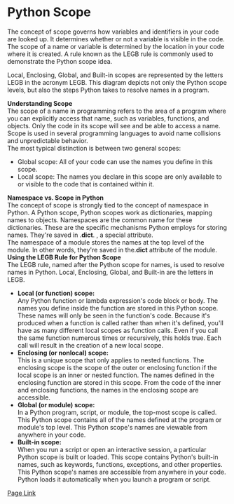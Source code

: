 # Python Scope
The concept of scope governs how variables and identifiers in your code are looked up. It determines whether or not a variable is visible in the code. The scope of a name or variable is determined by the location in your code where it is created. A rule known as the LEGB rule is commonly used to demonstrate the Python scope idea.<br>

Local, Enclosing, Global, and Built-in scopes are represented by the letters LEGB in the acronym LEGB. This diagram depicts not only the Python scope levels, but also the steps Python takes to resolve names in a program.<br>

**Understanding Scope**<br>
The scope of a name in programming refers to the area of a program where you can explicitly access that name, such as variables, functions, and objects. Only the code in its scope will see and be able to access a name. Scope is used in several programming languages to avoid name collisions and unpredictable behavior.<br> The most typical distinction is between two general scopes:
- Global scope: All of your code can use the names you define in this scope.
- Local scope: The names you declare in this scope are only available to or visible to the code that is contained within it.

**Namespace vs. Scope in Python**<br>
The concept of scope is strongly tied to the concept of namespace in Python. A Python scope, Python scopes work as dictionaries, mapping names to objects. Namespaces are the common name for these dictionaries. These are the specific mechanisms Python employs for storing names. They're saved in .__dict__. , a special attribute.<br>
The namespace of a module stores the names at the top level of the module. In other words, they're saved in the.__dict__  attribute of the module.<br>
**Using the LEGB Rule for Python Scope**<br>
The LEGB rule, named after the Python scope for names, is used to resolve names in Python. Local, Enclosing, Global, and Built-in are the letters in LEGB.
- **Local (or function) scope:**<br>Any Python function or lambda expression's code block or body. The names you define inside the function are stored in this Python scope. These names will only be seen in the function's code. Because it's produced when a function is called rather than when it's defined, you'll have as many different local scopes as function calls. Even if you call the same function numerous times or recursively, this holds true. Each call will result in the creation of a new local scope.
- **Enclosing (or nonlocal) scope:**<br>This is a unique scope that only applies to nested functions. The enclosing scope is the scope of the outer or enclosing function if the local scope is an inner or nested function. The names defined in the enclosing function are stored in this scope. From the code of the inner and enclosing functions, the names in the enclosing scope are accessible.
- **Global (or module) scope:**<br>
In a Python program, script, or module, the top-most scope is called. This Python scope contains all of the names defined at the program or module's top level. This Python scope's names are viewable from anywhere in your code.
- **Built-in scope:**<br>
When you run a script or open an interactive session, a particular Python scope is built or loaded. This scope contains Python's built-in names, such as keywords, functions, exceptions, and other properties. This Python scope's names are accessible from anywhere in your code. Python loads it automatically when you launch a program or script.<br>

[Page Link](https://realpython.com/python-scope-legb-rule/)

